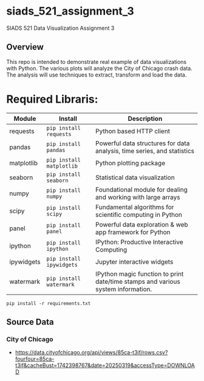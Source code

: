 # siads_521_assignment_3
SIADS 521 Data Visualization Assignment 3 

## Overview
This repo is intended to demonstrate real example of data visualizations with Python.
The various plots will analyze the City of Chicago crash data. 
The analysis will use techniques to extract, transform and load the data.

# Required Libraris:
| Module     | Install                                                       | Description                                                                                                    |
|------------|---------------------------------------------------------------|----------------------------------------------------------------------------------------------------------------|
| requests      | <div style="text-align: left">`pip install requests` </div>      | <div style="text-align: left">Python based HTTP client </div>             |
| pandas     | <div style="text-align: left">`pip install pandas` </div>     | <div style="text-align: left">Powerful data structures for data analysis, time series, and statistics  </div>  |
| matplotlib | <div style="text-align: left">`pip install matplotlib` </div> | <div style="text-align: left">Python plotting package </div>                                                   |
| seaborn    | <div style="text-align: left">`pip install seaborn` </div>    | <div style="text-align: left">Statistical data visualization </div>                                            |
| numpy      | <div style="text-align: left">`pip install numpy` </div>      | <div style="text-align: left">Foundational module for dealing and working with large arrays </div>             |
| scipy      | <div style="text-align: left">`pip install scipy` </div>      | <div style="text-align: left">Fundamental algorithms for scientific computing in Python </div>             |
| panel      | <div style="text-align: left">`pip install panel` </div>      | <div style="text-align: left">Powerful data exploration & web app framework for Python </div>             |
| ipython      | <div style="text-align: left">`pip install ipython` </div>      | <div style="text-align: left">IPython: Productive Interactive Computing </div>             |
| ipywidgets      | <div style="text-align: left">`pip install ipywidgets` </div>      | <div style="text-align: left">Jupyter interactive widgets </div>             |
| watermark      | <div style="text-align: left">`pip install watermark` </div>      | <div style="text-align: left">IPython magic function to print date/time stamps and various system information. </div>             |


```
pip install -r requirements.txt
```

## Source Data
### City of Chicago
* https://data.cityofchicago.org/api/views/85ca-t3if/rows.csv?fourfour=85ca-t3if&cacheBust=1742398767&date=20250319&accessType=DOWNLOAD

